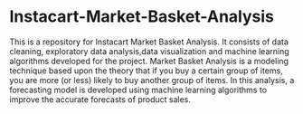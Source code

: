 # Instacart-Market-Basket-Analysis
This is a repository for Instacart Market Basket Analysis. It consists of data cleaning, exploratory data analysis,data visualization and machine learning algorithms developed for the project. Market Basket Analysis is a modeling technique based upon the theory that if you buy a certain group of items, you are more (or less) likely to buy another group of items. In this analysis, a forecasting model is developed using machine learning algorithms to improve the accurate forecasts of product sales.
